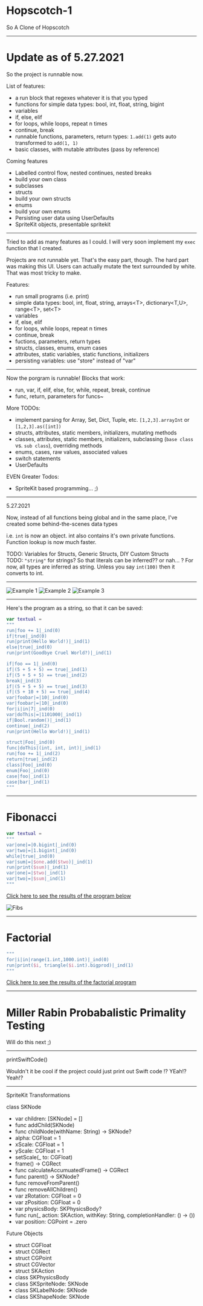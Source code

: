 # Hopscotch-1
So A Clone of Hopscotch

---
# Update as of 5.27.2021

So the project is runnable now.

List of features:
- a run block that regexes whatever it is that you typed
- functions for simple data types: bool, int, float, string, bigint
- variables
- if, else, elif
- for loops, while loops, repeat n times
- continue, break
- runnable functions, parameters, return types: `1.add(1)` gets auto transformed to `add(1, 1)`
- basic classes, with mutable attributes (pass by reference)

Coming features
- Labelled control flow, nested continues, nested breaks
- build your own class
- subclasses
- structs
- build your own structs
- enums
- build your own enums
- Persisting user data using UserDefaults
- SpriteKit objects, presentable spritekit

---

Tried to add as many features as I could. I will very soon implement my `exec` function that I created.

Projects are not runnable yet. That's the easy part, though. The hard part was making this UI. Users can actually mutate the text surrounded by white. That was most tricky to make.

Features:
- run small programs (i.e. print)
- simple data types: bool, int, float, string, arrays\<T>, dictionary<T,U>, range\<T>, set\<T>
- variables
- if, else, elif
- for loops, while loops, repeat n times
- continue, break
- fuctions, parameters, return types
- structs, classes, enums, enum cases
- attributes, static variables, static functions, initializers
- persisting variables: use "store" instead of "var"

---

Now the porgram is runnable! Blocks that work:
- run, var, if, elif, else, for, while, repeat, break, continue
- func, return, parameters for funcs~

More TODOs:
- implement parsing for Array, Set, Dict, Tuple, etc. `[1,2,3].arrayInt` or `[1,2,3].as([int])`
- structs, attributes, static members, initializers, mutating methods
- classes, attributes, static members, initializers, subclassing (`base class` vs. `sub class`), overriding methods
- enums, cases, raw values, associated values
- switch statements
- UserDefaults

EVEN Greater Todos:
- SpriteKit based programming... ;)

---

5.27.2021

Now, instead of all functions being global and in the same place, I've created some behind-the-scenes data types

i.e. `int` is now an object. int also contains it's own private functions. Function lookup is now much faster.

TODO: Variables for Structs, Generic Structs, DIY Custom Structs  
TODO: `"string"` for strings? So that literals can be inferred?? or nah... ? For now, all types are inferred as string. Unless you say `int(100)` then it converts to int.

___

![Example 1](https://github.com/CHEINSTTROARLY/Hopscotch-1/blob/main/Example1.png)
![Example 2](https://github.com/CHEINSTTROARLY/Hopscotch-1/blob/main/Example2.png)
![Example 3](https://github.com/CHEINSTTROARLY/Hopscotch-1/blob/main/Example3.png)


---

Here's the program as a string, so that it can be saved:

```swift
var textual =
"""
run|foo += 1|_ind(0)
if|true|_ind(0)
run|print(Hello World!)|_ind(1)
else|true|_ind(0)
run|print(Goodbye Cruel World?)|_ind(1)

if|foo == 1|_ind(0)
if|(5 + 5 + 5) == true|_ind(1)
if|(5 + 5 + 5) == true|_ind(2)
break|_ind(3)
if|(5 + 5 + 5) == true|_ind(3)
if|(5 + 10 + 5) == true|_ind(4)
var|foobar|=|10|_ind(0)
var|foobar|=|10|_ind(0)
for|i|in|7|_ind(0)
var|doThis|=|1101000|_ind(1)
if|Bool.random()|_ind(1)
continue|_ind(2)
run|print(Hello World!)|_ind(1)

struct|Foo|_ind(0)
func|doThis|(int, int, int)|_ind(1)
run|foo += 1|_ind(2)
return|true|_ind(2)
class|Foo|_ind(0)
enum|Foo|_ind(0)
case|foo|_ind(1)
case|bar|_ind(1)
"""
```


---

# Fibonacci

```swift
var textual =
"""
var|one|=|0.bigint|_ind(0)
var|two|=|1.bigint|_ind(0)
while|true|_ind(0)
var|sum|=|$one.add($two)|_ind(1)
run|print($sum)|_ind(1)
var|one|=|$two|_ind(1)
var|two|=|$sum|_ind(1)
"""
```

[Click here to see the results of the program below](https://github.com/CHEINSTTROARLY/Hopscotch-1/blob/main/Proof1Fibonacci.md)

![Fibs](https://github.com/CHEINSTTROARLY/Hopscotch-1/blob/main/Fibonacci.png)

---
# Factorial

```swift
"""
for|i|in|range(1.int,1000.int)|_ind(0)
run|print($i, triangle($i.int).bigprod)|_ind(1)
"""
```

[Click here to see the results of the factorial program](https://github.com/CHEINSTTROARLY/Hopscotch-1/blob/main/Factorial.md)

---

# Miller Rabin Probabalistic Primality Testing

Will do this next ;)

---

printSwiftCode()

Wouldn't it be cool if the project could just print out Swift code !? YEah!? Yeah!?

---
SpriteKit Transformations

class SKNode
- var children: [SKNode] = []
- func addChild(SKNode)
- func childNode(withName: String) -> SKNode?
- alpha: CGFloat = 1
- xScale: CGFloat = 1
- yScale: CGFloat = 1
- setScale(_ to: CGFloat)
- frame() -> CGRect
- func calculateAccumuatedFrame() -> CGRect
- func parent() -> SKNode?
- func removeFromParent()
- func removeAllChildren()
- var zRotation: CGFloat = 0
- var zPosition: CGFloat = 0
- var physicsBody: SKPhysicsBody?
- func run(_ action: SKAction, withKey: String, completionHandler: () -> ())
- var position: CGPoint = .zero

Future Objects
- struct CGFloat
- struct CGRect
- struct CGPoint
- struct CGVector
- struct SKAction
- class SKPhysicsBody
- class SKSpriteNode: SKNode
- class SKLabelNode: SKNode
- class SKShapeNode: SKNode



























